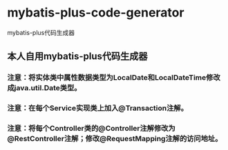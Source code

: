 # mybatis-plus-code-generator
mybatis-plus代码生成器
## 本人自用mybatis-plus代码生成器



### 注意：将实体类中属性数据类型为LocalDate和LocalDateTime修改成java.util.Date类型。
### 注意：在每个Service实现类上加入@Transaction注解。
### 注意：将每个Controller类的@Controller注解修改为@RestController注解；修改@RequestMapping注解的访问地址。
